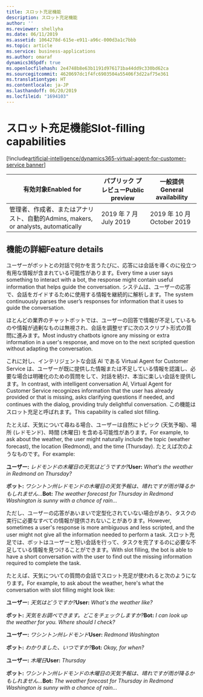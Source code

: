 ```yaml
---
title: スロット充足機能
description: スロット充足機能
author: ''
ms.reviewer: shellyha
ms.date: 06/11/2019
ms.assetid: 1064278d-615e-e911-a96c-000d3a1c7bbb
ms.topic: article
ms.service: business-applications
ms.author: omaraf
dynamics365pdf: true
ms.openlocfilehash: 2e4748b8e63b1191d976171ba44dd9c330bd62ca
ms.sourcegitcommit: 4620697dc1f4fc6903504a55406f3d22af75e361
ms.translationtype: HT
ms.contentlocale: ja-JP
ms.lasthandoff: 06/20/2019
ms.locfileid: "1694103"
---
```

# <a name="slot-filling-capabilities"></a><span data-ttu-id="91cc8-103">スロット充足機能</span><span class="sxs-lookup"><span data-stu-id="91cc8-103">Slot-filling capabilities</span></span>
[!include[artificial-intelligence/dynamics365-virtual-agent-for-customer-service banner](../includes/artificial-intelligence/dynamics365-virtual-agent-for-customer-service.md)]

| <span data-ttu-id="91cc8-104">有効対象</span><span class="sxs-lookup"><span data-stu-id="91cc8-104">Enabled for</span></span>    |  <span data-ttu-id="91cc8-105">パブリック プレビュー</span><span class="sxs-lookup"><span data-stu-id="91cc8-105">Public preview</span></span> | <span data-ttu-id="91cc8-106">一般提供</span><span class="sxs-lookup"><span data-stu-id="91cc8-106">General availability</span></span> | 
| ---------- | ---------- |---------- |
|<span data-ttu-id="91cc8-107">管理者、作成者、またはアナリスト、自動的</span><span class="sxs-lookup"><span data-stu-id="91cc8-107">Admins, makers, or analysts, automatically</span></span>|<span data-ttu-id="91cc8-108">2019 年 7 月</span><span class="sxs-lookup"><span data-stu-id="91cc8-108">July 2019</span></span>| <span data-ttu-id="91cc8-109">2019 年 10 月</span><span class="sxs-lookup"><span data-stu-id="91cc8-109">October 2019</span></span>|






## <a name="feature-details"></a><span data-ttu-id="91cc8-110">機能の詳細</span><span class="sxs-lookup"><span data-stu-id="91cc8-110">Feature details</span></span>
<!--feature detail start -->
<span data-ttu-id="91cc8-111">ユーザーがボットとの対話で何かを言うたびに、応答には会話を導くのに役立つ有用な情報が含まれている可能性があります。</span><span class="sxs-lookup"><span data-stu-id="91cc8-111">Every time a user says something to interact with a bot, the response might contain useful information that helps guide the conversation.</span></span> <span data-ttu-id="91cc8-112">システムは、ユーザーの応答で、会話をガイドするために使用する情報を継続的に解析します。</span><span class="sxs-lookup"><span data-stu-id="91cc8-112">The system continuously parses the user’s responses for information that it uses to guide the conversation.</span></span> 

<span data-ttu-id="91cc8-113">ほとんどの業界のチャットボットでは、ユーザーの回答で情報が不足しているものや情報が過剰なものは無視され、会話を調整せずに次のスクリプト形式の質問に進みます。</span><span class="sxs-lookup"><span data-stu-id="91cc8-113">Most industry chatbots ignore any missing or extra information in a user's response, and move on to the next scripted question without adapting the conversation.</span></span> 

<span data-ttu-id="91cc8-114">これに対し、インテリジェントな会話 AI である Virtual Agent for Customer Service は、ユーザーが既に提供した情報または不足している情報を認識し、必要な場合は明確化のための質問をして、対話を続け、本当に楽しい会話を提供します。</span><span class="sxs-lookup"><span data-stu-id="91cc8-114">In contrast, with intelligent conversation AI, Virtual Agent for Customer Service recognizes information that the user has already provided or that is missing, asks clarifying questions if needed, and continues with the dialog, providing truly delightful conversation.</span></span> <span data-ttu-id="91cc8-115">この機能はスロット充足と呼ばれます。</span><span class="sxs-lookup"><span data-stu-id="91cc8-115">This capability is called slot filling.</span></span>

<span data-ttu-id="91cc8-116">たとえば、天気について尋ねる場合、ユーザーは自然にトピック (天気予報)、場所 (レドモンド)、時間 (木曜日) を含める可能性があります。</span><span class="sxs-lookup"><span data-stu-id="91cc8-116">For example, to ask about the weather, the user might naturally include the topic (weather forecast), the location (Redmond), and the time (Thursday).</span></span> <span data-ttu-id="91cc8-117">たとえば次のようなものです。</span><span class="sxs-lookup"><span data-stu-id="91cc8-117">For example:</span></span>

 <span data-ttu-id="91cc8-118">**ユーザー:**      *レドモンドの木曜日の天気はどうですか?*</span><span class="sxs-lookup"><span data-stu-id="91cc8-118">**User:**      *What's the weather in Redmond on Thursday?*</span></span>
 
 <span data-ttu-id="91cc8-119">**ボット:**       *ワシントン州レドモンドの木曜日の天気予報は、晴れですが雨が降るかもしれません...*</span><span class="sxs-lookup"><span data-stu-id="91cc8-119">**Bot:**       *The weather forecast for Thursday in Redmond Washington is sunny with a chance of rain...*</span></span>

<span data-ttu-id="91cc8-120">ただし、ユーザーの応答があいまいで定型化されていない場合があり、タスクの実行に必要なすべての情報が提供されないことがあります。</span><span class="sxs-lookup"><span data-stu-id="91cc8-120">However, sometimes a user's response is more ambiguous and less scripted, and the user might not give all the information needed to perform a task.</span></span> <span data-ttu-id="91cc8-121">スロット充足では、ボットはユーザーと短い会話を行って、タスクを完了するのに必要な不足している情報を見つけることができます。</span><span class="sxs-lookup"><span data-stu-id="91cc8-121">With slot filling, the bot is able to have a short conversation with the user to find out the missing information required to complete the task.</span></span>

<span data-ttu-id="91cc8-122">たとえば、天気についての質問の会話でスロット充足が使われると次のようになります。</span><span class="sxs-lookup"><span data-stu-id="91cc8-122">For example, to ask about the weather, here's what the conversation with slot filling might look like:</span></span>

<span data-ttu-id="91cc8-123">**ユーザー:**   *天気はどうですか?*</span><span class="sxs-lookup"><span data-stu-id="91cc8-123">**User:**   *What's the weather like?*</span></span>

<span data-ttu-id="91cc8-124">**ボット:**    *天気をお調べできます。どこをチェックしますか?*</span><span class="sxs-lookup"><span data-stu-id="91cc8-124">**Bot:**    *I can look up the weather for you. Where should I check?*</span></span>

<span data-ttu-id="91cc8-125">**ユーザー:**   *ワシントン州レドモンド*</span><span class="sxs-lookup"><span data-stu-id="91cc8-125">**User:**   *Redmond Washington*</span></span>

<span data-ttu-id="91cc8-126">**ボット:**    *わかりました、いつですか?*</span><span class="sxs-lookup"><span data-stu-id="91cc8-126">**Bot:**    *Okay, for when?*</span></span>

<span data-ttu-id="91cc8-127">**ユーザー:**   *木曜日*</span><span class="sxs-lookup"><span data-stu-id="91cc8-127">**User:**   *Thursday*</span></span>

<span data-ttu-id="91cc8-128">**ボット:**    *ワシントン州レドモンドの木曜日の天気予報は、晴れですが雨が降るかもしれません...*</span><span class="sxs-lookup"><span data-stu-id="91cc8-128">**Bot:**    *The weather forecast for Thursday in Redmond Washington is sunny with a chance of rain...*</span></span>
<!--feature detail end -->










